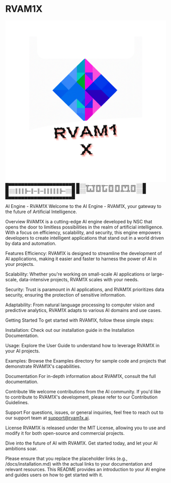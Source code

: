 # RVAM1X
<img src="RVAM1X.png">
█▀▀▀▀▀▀▀▀▀▀▀▀▀▀▀▀▀▀▀▀█
█░░╦─╦╔╗╦─╔╗╔╗╔╦╗╔╗░░█
█░░║║║╠─║─║─║║║║║╠─░░█
█░░╚╩╝╚╝╚╝╚╝╚╝╩─╩╚╝░░█
█▄▄▄▄▄▄▄▄▄▄▄▄▄▄▄▄▄▄▄▄█



AI Engine - RVAM1X
Welcome to the AI Engine - RVAM1X, your gateway to the future of Artificial Intelligence.

Overview
RVAM1X is a cutting-edge AI engine developed by NSC that opens the door to limitless possibilities in the realm of artificial intelligence. With a focus on efficiency, scalability, and security, this engine empowers developers to create intelligent applications that stand out in a world driven by data and automation.

Features
Efficiency: RVAM1X is designed to streamline the development of AI applications, making it easier and faster to harness the power of AI in your projects.

Scalability: Whether you're working on small-scale AI applications or large-scale, data-intensive projects, RVAM1X scales with your needs.

Security: Trust is paramount in AI applications, and RVAM1X prioritizes data security, ensuring the protection of sensitive information.

Adaptability: From natural language processing to computer vision and predictive analytics, RVAM1X adapts to various AI domains and use cases.

Getting Started
To get started with RVAM1X, follow these simple steps:

Installation: Check out our installation guide in the Installation Documentation.

Usage: Explore the User Guide to understand how to leverage RVAM1X in your AI projects.

Examples: Browse the Examples directory for sample code and projects that demonstrate RVAM1X's capabilities.

Documentation
For in-depth information about RVAM1X, consult the full documentation.

Contribute
We welcome contributions from the AI community. If you'd like to contribute to RVAM1X's development, please refer to our Contribution Guidelines.

Support
For questions, issues, or general inquiries, feel free to reach out to our support team at support@rvam1x.ai.

License
RVAM1X is released under the MIT License, allowing you to use and modify it for both open-source and commercial projects.

Dive into the future of AI with RVAM1X. Get started today, and let your AI ambitions soar.

Please ensure that you replace the placeholder links (e.g., /docs/installation.md) with the actual links to your documentation and relevant resources. This README provides an introduction to your AI engine and guides users on how to get started with it.




